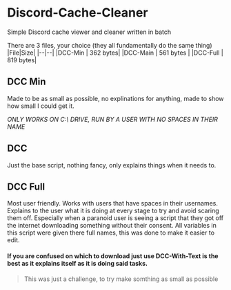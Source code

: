 # Discord-Cache-Cleaner
Simple Discord cache viewer and cleaner written in batch

There are 3 files, your choice (they all fundamentally do the same thing)
|File|Size|
|--|--|
|DCC-Min  |  362 bytes|
|DCC-Main  |  561 bytes |
|DCC-Full  |  819  bytes|

## DCC Min
Made to be as small as possible, no explinations for anything, made to show how small I could get it.

*ONLY WORKS ON C:\ DRIVE, RUN BY A USER WITH NO SPACES IN THEIR NAME*

## DCC
Just the base script, nothing fancy, only explains things when it needs to.

## DCC Full
Most user friendly. Works with users that have spaces in their usernames. Explains to the user what it is doing at every stage to try and avoid scaring them off. Especially when a paranoid user is seeing a script that they got off the internet downloading something without their consent. All variables in this script were given there full names, this was done to make it easier to edit.

#### If you are confused on which to download just use **DCC-With-Text** is the best as it explains itself as it is doing said tasks.
> This was just a challenge, to try make somthing as small as possible
